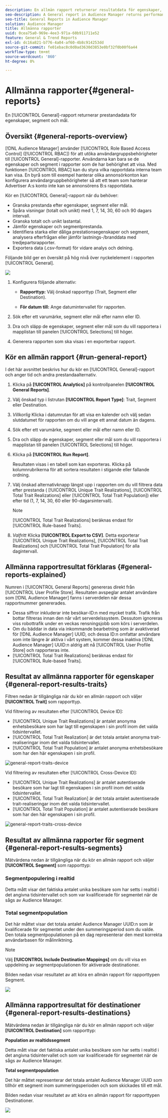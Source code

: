 ```yaml
---
description: En allmän rapport returnerar resultatdata för egenskaper, segment och mål.
seo-description: A General report in Audience Manager returns performance data on traits, segments, and destinations.
seo-title: General Reports in Audience Manager
solution: Audience Manager
title: Allmänna rapporter
uuid: 0cea75a0-969e-4ee3-971a-60b911711e52
feature: General & Trend Reports
exl-id: dc16a821-b776-4a04-af60-4b8c914253dd
source-git-commit: fe01ebac8c0d0ad3630d3853e0bf32f0b00f6a44
workflow-type: tm+mt
source-wordcount: '860'
ht-degree: 0%

---
```


# Allmänna rapporter{#general-reports}

En [!UICONTROL General]-rapport returnerar prestandadata för egenskaper, segment och mål.

## Översikt {#general-reports-overview}

<!-- 

c_general_reports.xml

 -->

[!DNL Audience Manager] använder [!UICONTROL Role Based Access Control] ([!UICONTROL RBAC]) för att utöka användargruppsbehörigheter till [!UICONTROL General]-rapporter. Användarna kan bara se de egenskaper och segment i rapporter som de har behörighet att visa. Med funktionen [!UICONTROL RBAC] kan du styra vilka rapportdata interna team kan visa. En byrå som till exempel hanterar olika annonsörkonton kan konfigurera användargruppbehörigheter så att ett team som hanterar Advertiser A:s konto inte kan se annonsörens B:s rapportdata.

Kör en [!UICONTROL General]-rapport när du behöver:

* Granska prestanda efter egenskaper, segment eller mål.
* Spåra visningar (totalt och unikt) med 1, 7, 14, 30, 60 och 90 dagars intervall.
* Granska totalt och unikt lastantal.
* Jämför egenskaper och segmentprestanda.
* Identifiera starka eller dåliga prestationsegenskaper och segment, analysera efterfrågan eller jämför lastnings-/branddata med tredjepartsrapporter.
* Exportera data (.csv-format) för vidare analys och delning.

Följande bild ger en översikt på hög nivå över nyckelelement i rapporten [!UICONTROL General].

![](assets/general_reports.png)

1. Konfigurera följande alternativ:

   * **Rapporttyp:** Välj önskad rapporttyp (Trait, Segment eller Destination).

   * **För datum till:** Ange datumintervallet för rapporten.

2. Sök efter ett varumärke, segment eller mål efter namn eller ID.
3. Dra och släpp de egenskaper, segment eller mål som du vill rapportera i mapplistan till panelen [!UICONTROL Selections] till höger.
4. Generera rapporten som ska visas i en exporterbar rapport.

## Kör en allmän rapport {#run-general-report}

I det här avsnittet beskrivs hur du kör en [!UICONTROL General]-rapport och anger tid och andra prestandaalternativ.

<!-- 

t_run_general_report.xml

 -->

1. Klicka på **[!UICONTROL Analytics]** på kontrollpanelen **[!UICONTROL General Reports]**.
1. Välj önskad typ i listrutan **[!UICONTROL Report Type]**: Trait, Segment eller Destination.
1. *Villkorlig* Klicka i datumrutan för att visa en kalender och välj sedan slutdatumet för rapporten om du vill ange ett annat datum än dagens.
1. Sök efter ett varumärke, segment eller mål efter namn eller ID.
1. Dra och släpp de egenskaper, segment eller mål som du vill rapportera i mapplistan till panelen [!UICONTROL Selections] till höger.
1. Klicka på **[!UICONTROL Run Report]**.

   Resultaten visas i en tabell som kan exporteras. Klicka på kolumnrubrikerna för att sortera resultaten i stigande eller fallande ordning.
1. Välj önskad alternativknapp längst upp i rapporten om du vill filtrera data efter prestanda ( [!UICONTROL Unique Trait Realizations], [!UICONTROL Total Trait Realizations] eller [!UICONTROL Total Trait Population]) eller efter tid (1, 7, 14, 30, 60 eller 90-dagarsintervall).

   >[!NOTE]
   >
   >[!UICONTROL Total Trait Realizations] beräknas endast för [!UICONTROL Rule-based Traits].

1. *Valfritt* Klicka **[!UICONTROL Export to CSV]**. Detta exporterar [!UICONTROL Unique Trait Realizations], [!UICONTROL Total Trait Realizations] och [!UICONTROL Total Trait Population] för alla dagintervall.

## Allmänna rapportresultat förklaras {#general-reports-explained}

Numren i [!UICONTROL General Reports] genereras direkt från [!UICONTROL User Profile Store]. Resultaten avspeglar antalet användare som [!DNL Audience Manager] fanns i serverdelen när dessa rapportnummer genererades.

* Dessa siffror inkluderar inte besökar-ID:n med mycket trafik. Trafik från bottar filtreras innan den når vårt serverdelssystem. Dessutom ignoreras viss robottrafik under en veckas rensningsjobb som körs i serverdelen.
* Om du bäddar in data via inkommande bearbetning som är avaktiverad för [!DNL Audience Manager] UUID, och dessa ID:n omfattar användare som inte längre är aktiva i vårt system, kommer dessa inaktiva [!DNL Audience Manager] UUID:n aldrig att nå [!UICONTROL User Profile Store] och rapporteras inte.
* [!UICONTROL Total Trait Realizations] beräknas endast för [!UICONTROL Rule-based Traits].

## Resultat av allmänna rapporter för egenskaper {#general-report-results-traits}

Filtren nedan är tillgängliga när du kör en allmän rapport och väljer **[!UICONTROL Trait]** som rapporttyp.

Vid filtrering av resultaten efter [!UICONTROL Device ID]:

* [!UICONTROL Unique Trait Realizations] är antalet anonyma enhetsbesökare som har lagt till egenskapen i sin profil inom det valda tidsintervallet.
* [!UICONTROL Total Trait Realization] är det totala antalet anonyma trait-realiseringar inom det valda tidsintervallet.
* [!UICONTROL Total Trait Population] är antalet anonyma enhetsbesökare som har den här egenskapen i sin profil.

![general-report-traits-device](assets/general-report-traits-deviceid.png)

Vid filtrering av resultaten efter [!UICONTROL Cross-Device ID]:

* [!UICONTROL Unique Trait Realizations] är antalet autentiserade besökare som har lagt till egenskapen i sin profil inom det valda tidsintervallet.
* [!UICONTROL Total Trait Realization] är det totala antalet autentiserade trait-realiseringar inom det valda tidsintervallet.
* [!UICONTROL Total Trait Population] är antalet autentiserade besökare som har den här egenskapen i sin profil.

![general-report-traits-cross-device](assets/general-report-traits-cross-device.png)

<!-- 
### Unique Trait Realizations

This metric represents the unique number of [Audience Manager Unique User IDs (UUID)](../reference/ids-in-aam.md) that qualified for the trait in your selected time range. For example, if a user visited your homepage three times on 10/1, you would see one Unique Trait Realization.

### Total Trait Realizations

This metric represents the total amount of trait fires for the trait in your selected time range. For example, if a user visited your homepage, then navigated to your tech news and your sports news sections, they would appear in the General Report as three total trait realizations, and one unique trait realization.

### Total Trait Population

This metric represents the total amount of Audience Manager UUIDs that are currently qualified for the trait. Use this number to understand the total amount of users you could use for segmentation and targeting. Typically, users remain part of a trait for [120 days](../features/traits/create-onboarded-rule-based-traits.md#set-expiration-interval). For example, a user visiting your homepage three times today and never returning afterwards, would remain as a user in this population every day until 120 days from now. At the 120 day mark, they would be removed from the population. Read our [Trait and Segment Qualification Reference](../features/traits/trait-and-segment-qualification-reference.md) for more examples on the difference between Unique Trait Realizations and Total Trait Population.

The illustration below shows the results of running a general report for the Trait report type. -->
<!-- 
![](assets/general_reports_metrics.png) -->


## Resultat av allmänna rapporter för segment {#general-report-results-segments}

Mätvärdena nedan är tillgängliga när du kör en allmän rapport och väljer **[!UICONTROL Segment]** som rapporttyp:

### Segmentpopulering i realtid

Detta mått visar det faktiska antalet unika besökare som har setts i realtid i det angivna tidsintervallet och som var kvalificerade för segmentet när de sågs av Audience Manager.

### Total segmentpopulation

Det här måttet visar det totala antalet Audience Manager UUID:n som är kvalificerade för segmentet under den summeringsperiod som du valde. Den totala segmentpopulationen på en dag representerar den mest korrekta användarbasen för målinriktning.

>[!NOTE]
>
>Välj **[!UICONTROL Include Destination Mappings]** om du vill visa en uppdelning av segmentpopulationen för aktiverade destinationer.

Bilden nedan visar resultatet av att köra en allmän rapport för rapporttypen Segment.

![](assets/general_reports_segment_metrics.png)

## Allmänna rapportresultat för destinationer {#general-report-results-destinations}

Mätvärdena nedan är tillgängliga när du kör en allmän rapport och väljer **[!UICONTROL Destination]** som rapporttyp:

**Population av realtidssegment**

Detta mått visar det faktiska antalet unika besökare som har setts i realtid i det angivna tidsintervallet och som var kvalificerade för segmentet när de sågs av Audience Manager.

**Total segmentpopulation**

Det här måttet representerar det totala antalet Audience Manager UUID som tillhör ett segment inom summeringsperioden och som skickades till ett mål.

Bilden nedan visar resultatet av att köra en allmän rapport för rapporttypen Destinationer.

![](assets/general_reports_destinations.png)
